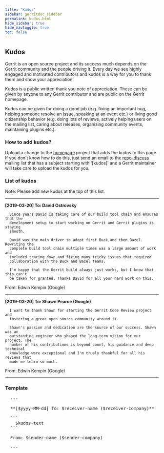 ```yaml
---
title: "Kudos"
sidebar: gerritdoc_sidebar
permalink: kudos.html
hide_sidebar: true
hide_navtoggle: true
toc: false
---
```


## Kudos

Gerrit is an open source project and its success much depends on the Gerrit
community and the people driving it. Every day we see highly engaged and
motivated contributors and kudos is a way for you to thank them and show your
appreciation.

Kudos is a public written thank you note of appreciation. These can be given by
anyone to any Gerrit contributor and are public on the Gerrit homepage.

Kudos can be given for doing a good job (e.g. fixing an important bug, helping
someone resolve an issue, speaking at an event etc.) or living good citizenship
behavior (e.g. doing lots of reviews, actively helping users on the mailing
list, caring about releases, organizing community events, maintaining plugins
etc.).

### How to add kudos?

Upload a change to the [homepage](https://gerrit-review.googlesource.com/admin/repos/homepage)
project that adds the kudos to this page. If you don't know how to do this, just
send an email to the [repo-discuss](https://groups.google.com/forum/#!pendingmsg/repo-discuss)
mailing list that has a subject starting with '[kudos]' and a Gerrit maintainer
will take care to upload the kudos for you.

### List of kudos

Note: Please add new kudos at the top of this list.

---

**[2019-03-20] To: David Ostrovsky**

```
  Since years David is taking care of our build tool chain and ensures that the
  development setup to start working on Gerrit and Gerrit plugins is staying
  smooth.

  David was the main driver to adopt first Buck and then Bazel. Rewriting the
  complete build tool chain multiple times was a large amount of work and
  included tracing down and fixing many tricky issues that required
  collaboration with the Buck and Bazel teams.

  I'm happy that the Gerrit build always just works, but I know that this can't
  be taken for granted. Thanks David for all your hard work on this.
```

From: Edwin Kempin (Google)

---

**[2019-03-20] To: Shawn Pearce (Google)**

```
  I want to thank Shawn for starting the Gerrit Code Review project and
  fostering a great open source community around it.

  Shawn's passion and dedication are the source of our success. Shawn was an
  outstanding engineer who shaped the long-term vision for our project. The
  number of his contributions is beyond count, his guidance and deep technical
  knowledge were exceptional and I'm truely thankful for all his reviews that
  made me learn so much.
```

From: Edwin Kempin (Google)

---

### Template

<pre>
  ---

  **[$yyyy-MM-dd] To: $receiver-name ($receiver-company)**

  ```
    $kudos-text
  ```

  From: $sender-name ($sender-company)

  ---
</pre>
